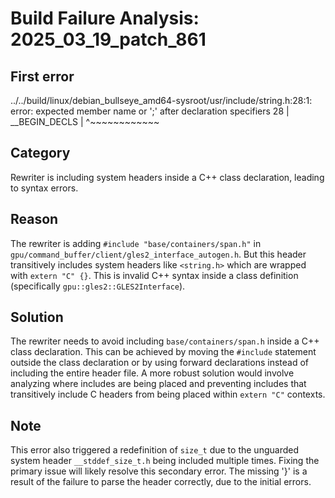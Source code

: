 # Build Failure Analysis: 2025_03_19_patch_861

## First error

../../build/linux/debian_bullseye_amd64-sysroot/usr/include/string.h:28:1: error: expected member name or ';' after declaration specifiers
   28 | __BEGIN_DECLS
      | ^~~~~~~~~~~~~

## Category
Rewriter is including system headers inside a C++ class declaration, leading to syntax errors.

## Reason
The rewriter is adding `#include "base/containers/span.h"` in `gpu/command_buffer/client/gles2_interface_autogen.h`. But this header transitively includes system headers like `<string.h>` which are wrapped with `extern "C" {}`. This is invalid C++ syntax inside a class definition (specifically `gpu::gles2::GLES2Interface`).

## Solution
The rewriter needs to avoid including `base/containers/span.h` inside a C++ class declaration. This can be achieved by moving the `#include` statement outside the class declaration or by using forward declarations instead of including the entire header file. A more robust solution would involve analyzing where includes are being placed and preventing includes that transitively include C headers from being placed within `extern "C"` contexts.

## Note
This error also triggered a redefinition of `size_t` due to the unguarded system header `__stddef_size_t.h` being included multiple times.  Fixing the primary issue will likely resolve this secondary error. The missing '}' is a result of the failure to parse the header correctly, due to the initial errors.